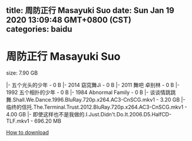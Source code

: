 
title: 周防正行 Masayuki Suo
date: Sun Jan 19 2020 13:09:48 GMT+0800 (CST)    
categories: baidu
---

# 周防正行 Masayuki Suo
size: 7.90 GB
 
 
|- 五个光头的少年 - 0 B
|- 2014 窈窕舞Ji - 0 B
|- 2011 舞吧 卓别林 - 0 B
|- 1992 五个相扑的少年 - 0 B
|- 1984 Abnormal Family - 0 B
|- 谈谈情跳跳舞.Shall.We.Dance.1996.BluRay.720p.x264.AC3-CnSCG.mkv1 - 3.20 GB
|- 临终的信托.The.Terminal.Trust.2012.BluRay.720p.x264.AC3-CnSCG.mkv1 - 4.00 GB
|- 即使这样也不是我做的.I.Just.Didn't.Do.It.2006.D5.HalfCD-TLF.mkv1 - 696.20 MB

[How to download](https://bpcam.bemobtrk.com/go/2ceec3aa-1ca2-46d6-b9ff-aaa5c184517c?jno=372)